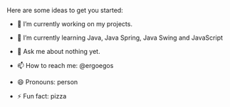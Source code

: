 


<!--
**ergoegos/ergoegos** is a ✨ _special_ ✨ repository because its `README.md` (this file) appears on your GitHub profile.
![](https://github-readme-stats.vercel.app/api?username=ergoegos&show_icons=true)
-->

Here are some ideas to get you started:

- 🔭 I’m currently working on my projects.
- 🌱 I’m currently learning Java, Java Spring, Java Swing and JavaScript

- 💬 Ask me about nothing yet.
- 📫 How to reach me: @ergoegos
- 😄 Pronouns: person
- ⚡ Fun fact: pizza

